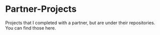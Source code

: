 # Partner-Projects
Projects that I completed with a partner, but are under their repositories. You can find those here.
